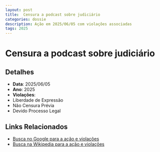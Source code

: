 ```yaml
---
layout: post
title:  Censura a podcast sobre judiciário
categories: dossie
description: Ação em 2025/06/05 com violações associadas
tags: 2025
---
```


# Censura a podcast sobre judiciário

## Detalhes
- **Data**: 2025/06/05
- **Ano**: 2025
- **Violações**:
- Liberdade de Expressão
- Não Censura Prévia
- Devido Processo Legal

## Links Relacionados
- [Busca no Google para a ação e violações](https://www.google.com/search?q=%22Alexandre%20de%20Moraes%22%20Censura%20a%20podcast%20sobre%20judici%C3%A1rio%20Liberdade%20de%20Express%C3%A3o%20N%C3%A3o%20Censura%20Pr%C3%A9via%20Devido%20Processo%20Legal%202025)
- [Busca na Wikipedia para a ação e violações](https://en.wikipedia.org/w/index.php?search=%22Alexandre%20de%20Moraes%22%20Censura%20a%20podcast%20sobre%20judici%C3%A1rio%20Liberdade%20de%20Express%C3%A3o%20N%C3%A3o%20Censura%20Pr%C3%A9via%20Devido%20Processo%20Legal%202025)
